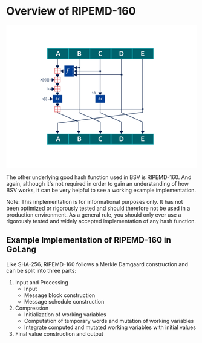 # Overview of RIPEMD-160

![](../.gitbook/assets/BSVA-HashFunctions_Ch5L1_DA1.gif)

The other underlying good hash function used in BSV is RIPEMD-160. And again, although it's not required in order to gain an understanding of how BSV works, it can be very helpful to see a working example implementation.

Note: This implementation is for informational purposes only. It has not been optimized or rigorously tested and should therefore not be used in a production environment. As a general rule, you should only ever use a rigorously tested and widely accepted implementation of any hash function.



## Example Implementation of RIPEMD-160 in GoLang

Like SHA-256, RIPEMD-160 follows a Merkle Damgaard construction and can be split into three parts:

1. Input and Processing
   * Input
   * Message block construction
   * Message schedule construction
2. Compression
   * Initialization of working variables
   * Computation of temporary words and mutation of working variables
   * Integrate computed and mutated working variables with initial values
3. Final value construction and output
